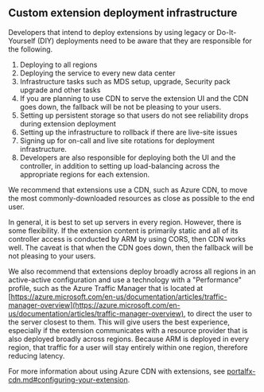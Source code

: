 
## Custom extension deployment infrastructure

Developers that intend to deploy extensions by using legacy or Do-It-Yourself (DIY) deployments need to be aware that they are responsible for the following.
1. Deploying to all regions
1. Deploying the service to every new data center
1. Infrastructure tasks such as MDS setup, upgrade, Security pack upgrade and other tasks
1. If you are planning to use CDN to serve the extension UI and the CDN goes down, the fallback will be not be pleasing to your users.
1. Setting up persistent storage so that users do not see reliability drops during extension deployment
1. Setting up the infrastructure to rollback if there are live-site issues
1. Signing up for on-call and live site rotations for deployment infrastructure.
1. Developers are also responsible for deploying both the UI and the controller, in addition to setting up load-balancing across the appropriate regions for each extension.

<!--TODO:  Determine which Ibiza team is best represented by the word "we". -->
We recommend that extensions use a CDN, such as Azure CDN, to move the most commonly-downloaded resources as close as possible to the end user. 

In general, it is best to set up servers in every region. However, there is some flexibility. If the extension content is primarily static and all of its controller access is conducted by ARM by using CORS, then CDN works well.  The caveat is that when the CDN goes down, then the fallback will be not pleasing to your users.

We also recommend that extensions deploy broadly across all regions in an active-active configuration and use a technology with a "Performance" profile, such as the Azure Traffic Manager that is located at [https://azure.microsoft.com/en-us/documentation/articles/traffic-manager-overview](https://azure.microsoft.com/en-us/documentation/articles/traffic-manager-overview), to direct the user to the server closest to them. This will give users the best experience, especially if the extension communicates with a resource provider that is also deployed broadly across regions. Because ARM is deployed in every region, that traffic for a user will stay entirely within one region, therefore reducing latency.

For more information about using Azure CDN with extensions, see [portalfx-cdn.md#configuring-your-extension](portalfx-cdn.md#configuring-your-extension).

<!--
gitdown": "include-file", "file": "../templates/portalfx-extensions-glossary-custom-deployment.md"}
-->